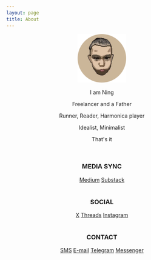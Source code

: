 ```yaml
---
layout: page
title: About
---
```


<center>

<img src="assets/AVA.png" width="128" height="128">

<br>

<p>I am Ning</p>
<p>Freelancer and a Father</p>
<p>Runner, Reader, Harmonica player</p>
<p>Idealist, Minimalist</p>
<p>That's it</p>

<br>

<p><b><h3>MEDIA SYNC</h3></b></p>
<a href="https://medium.com/@nyq">Medium</a>
<a href="https://substack.com/@ningyiqin">Substack</a>

<br>
<br>

<p><b><h3>SOCIAL</h3></b></p>
<a href="https://x.com/ningyiqin">X</a>
<a href="https://www.threads.net/@ningyiqin">Threads</a>
<a href="https://www.instagram.com/ningyiqin/">Instagram</a>

<br>
<br>

<p><b><h3>CONTACT</h3></b></p>
<a href="sms:+8618523795271">SMS</a>
<a href="mailto:ningyiqin@gmail.com">E-mail</a>
<a href="https://t.me/nz9079">Telegram</a>
<a href="https://m.me/ningyiqin">Messenger</a>